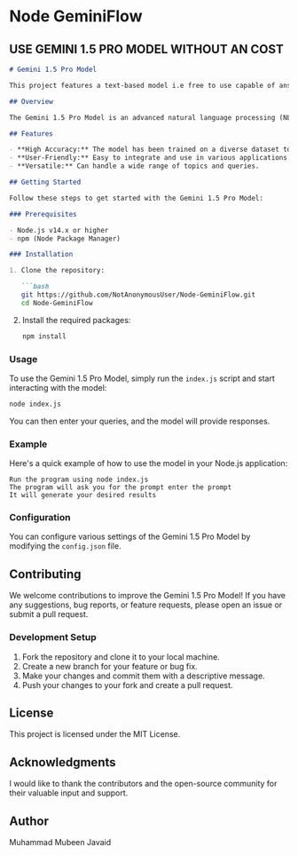 # Node GeminiFlow

## USE GEMINI 1.5 PRO MODEL WITHOUT AN COST
 
```markdown
# Gemini 1.5 Pro Model

This project features a text-based model i.e free to use capable of answering your queries.

## Overview

The Gemini 1.5 Pro Model is an advanced natural language processing (NLP) model designed to understand and respond to various queries with high accuracy. Whether you're looking for information, need assistance, or just want to have a conversation, the Gemini 1.5 Pro Model is here to help.

## Features

- **High Accuracy:** The model has been trained on a diverse dataset to ensure accurate and relevant responses.
- **User-Friendly:** Easy to integrate and use in various applications.
- **Versatile:** Can handle a wide range of topics and queries.

## Getting Started

Follow these steps to get started with the Gemini 1.5 Pro Model:

### Prerequisites

- Node.js v14.x or higher
- npm (Node Package Manager)

### Installation

1. Clone the repository:

   ```bash
   git https://github.com/NotAnonymousUser/Node-GeminiFlow.git
   cd Node-GeminiFlow
   ```

2. Install the required packages:

   ```bash
   npm install
   ```

### Usage

To use the Gemini 1.5 Pro Model, simply run the `index.js` script and start interacting with the model:

```bash
node index.js
```

You can then enter your queries, and the model will provide responses.

### Example

Here's a quick example of how to use the model in your Node.js application:

```
Run the program using node index.js
The program will ask you for the prompt enter the prompt
It will generate your desired results
```

### Configuration

You can configure various settings of the Gemini 1.5 Pro Model by modifying the `config.json` file.

## Contributing

We welcome contributions to improve the Gemini 1.5 Pro Model! If you have any suggestions, bug reports, or feature requests, please open an issue or submit a pull request.

### Development Setup

1. Fork the repository and clone it to your local machine.
2. Create a new branch for your feature or bug fix.
3. Make your changes and commit them with a descriptive message.
4. Push your changes to your fork and create a pull request.

## License

This project is licensed under the MIT License.

## Acknowledgments

I would like to thank the contributors and the open-source community for their valuable input and support.

## Author
Muhammad Mubeen Javaid
